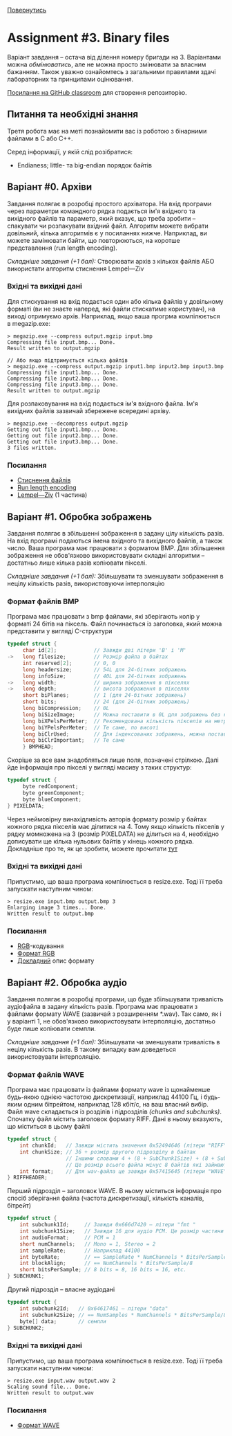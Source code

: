 [Повернутись](../index.md)
# [](#header-1)Assignment #3. Binary files

Варіант завдання – остача від ділення номеру бригади на 3. Варіантами можна _обмінюватись_,
але не можна просто змінювати за власним бажанням. Також уважно ознайомтесь з загальними правилами здачі лабораторних та принципами оцінювання.

[Посилання на GitHub classroom](https://classroom.github.com/group-assignment-invitations/2405d85885d8b7ff4656126124714c2a) для створення репозиторію.

## Питання та необхідні знання
Третя робота має на меті познайомити вас із роботою з бінарними файлами в С або С++.

Серед інформації, у якій слід розібратися:
* Endianess; little- та big-endian порядок байтів

## [](#header-2)Варіант #0. Архіви
Завдання полягає в розробці простого архіватора. На вхід програми через параметри командного рядка подається ім'я вхідного та вихідного файлів та параметр, який вказує, що треба зробити – спакувати чи розпакувати вхідний файл. Алгоритм можете вибрати довільний, кілька алгоритмів є у посиланнях нижче. Наприклад, ви можете замінювати байти, що повторюються, на коротше представлення (run length encoding).

*Складніше завдання (+1 бал):* Створювати архів з кількох файлів АБО використати алгоритм стиснення Lempel—Ziv

### Вхідні та вихідні дані
Для стискування на вхід подається один або кілька файлів у довільному форматі (ви не знаєте наперед, які файли стискатиме користувач), на виході отримуємо архів. Наприклад, якщо ваша прогрма компілюється в megazip.exe:
```
> megazip.exe --compress output.mgzip input.bmp
Compressing file input.bmp... Done.
Result written to output.mgzip

// Або якщо підтримується кілька файлів
> megazip.exe --compress output.mgzip input1.bmp input2.bmp input3.bmp
Compressing file input1.bmp... Done.
Compressing file input2.bmp... Done.
Compressing file input3.bmp... Done.
Result written to output.mgzip
```

Для розпаковування на вхід подається ім\'я вхідного файла. Ім\'я вихідних файлів зазвичай збережене всередині архіву.
```
> megazip.exe --decompress output.mgzip
Getting out file input1.bmp... Done.
Getting out file input2.bmp... Done.
Getting out file input3.bmp... Done.
3 files written.
```

### Посилання
* [Стиснення файлів](https://en.wikipedia.org/wiki/Lossless_compression)
* [Run length encoding](https://en.wikipedia.org/wiki/Run-length_encoding)
* [Lempel—Ziv](http://math.mit.edu/~goemans/18310S15/lempel-ziv-notes.pdf) (1 частина)

## [](#header-2)Варіант #1. Обробка зображень
Завдання полягає в збільшенні зображення в задану цілу кількість разів. На вхід програмі подаються імена вхідного та вихідного файлів, а також число. Ваша програма має працювати з форматом BMP. Для збільшення зображення не обов\'язково використовувати складні алгоритми – достатньо лише кілька разів копіювати пікселі.

*Складніше завдання (+1 бал):* Збільшувати та зменшувати зображення в нецілу кількість разів, використовуючи інтерполяцію

### Формат файлів BMP
Програма має працювати з bmp файлами, які зберігають колір у форматі 24 бітів на піксель. Файл починається із заголовка, який можна представити у вигляді C-структури
```C
typedef struct {
     char id[2];            // Завжди дві літери 'B' і 'M'
->   long filesize;         // Розмір файла в байтах
     int reserved[2];       // 0, 0
     long headersize;       // 54L для 24-бітних зображень
     long infoSize;         // 40L для 24-бітних зображень
->   long width;            // ширина зображення в пікселях
->   long depth;            // висота зображення в пікселях
     short biPlanes;        // 1 (для 24-бітних зображень)
     short bits;            // 24 (для 24-бітних зображень)
     long biCompression;    // 0L
     long biSizeImage;      // Можна поставити в 0L для зображень без компрессії (наш варіант)
     long biXPelsPerMeter;  // Рекомендована кількість пікселів на метр, можна 0L
     long biYPelsPerMeter;  // Те саме, по висоті
     long biClrUsed;        // Для індексованих зображень, можна поставити 0L
     long biClrImportant;   // Те саме
     } BMPHEAD;
```
Скоріше за все вам знадобляться лише поля, позначені стрілкою. Далі йде інформація про пікселі у вигляді масиву з таких структур:
```C
typedef struct {
     byte redComponent;
     byte greenComponent;
     byte blueComponent;
} PIXELDATA;
```
Через неймовірну винахідливість авторів формату розмір у байтах кожного рядка пікселів має ділитися на 4. Тому якщо кількість пікселів у рядку момножена на 3 (розмір PIXELDATA) не ділиться на 4, необхідно дописувати ще кілька нульових байтів у кінець кожного рядка. Докладніше про те, як це зробити, можете прочитати [тут](https://www.siggraph.org/education/materials/HyperVis/asp_data/compimag/bmpfile.htm)

### Вхідні та вихідні дані
Припустимо, що ваша програма компілюється в resize.exe. Тоді її треба запускати наступним чином:
```
> resize.exe input.bmp output.bmp 3
Enlarging image 3 times... Done.
Written result to output.bmp
```
### Посилання
* [RGB](https://en.wikipedia.org/wiki/RGB_color_model#Numeric_representations)-кодування
* [Формат RGB](https://en.wikipedia.org/wiki/BMP_file_format)
* [Докладний](http://www.digicamsoft.com/bmp/bmp.html) опис формату

## [](#header-2)Варіант #2. Обробка аудіо
Завдання полягає в розробці програми, що буде збільшувати тривалість аудіофайла в задану кількість разів. Програма має працювати з файлами формату WAVE (зазвичай з розширенням \*.wav). Так само, як і у варіанті 1, не обов\'язково використовувати інтерполяцію, достатньо буде лише копіювати семпли.

*Складніше завдання (+1 бал):* Збільшувати чи зменшувати тривалість в нецілу кількість разів. В такому випадку вам доведеться використовувати інтерполяцію.

### Формат файлів WAVE
Програма має працювати із файлами формату wave із щонайменше будь-якою однією частотою дискретизації, наприклад 44100 Гц, і будь-яким одним бітрейтом, наприклад 128 кбіт/с, на ваш власний вибір. Файл wave складається із розділів і підрозділів *(chunks and subchunks)*. Спочатку файл містить заголовок формату RIFF. Дані в ньому вказують, що міститься в цьому файлі
```C
typedef struct {
    int chunkId;   // Завжди містить значення 0x52494646 (літери "RIFF")
    int chunkSize; // 36 + розмір другого підрозділу в байтах
                   // Іншими словами 4 + (8 + SubChunk1Size) + (8 + SubChunk2Size)
                   // Це розмір всього файла мінус 8 байтів які займають поля chunkId та chunkSize
    int format;    // Для wav-файла це завжди 0x57415645 (літери "WAVE")
} RIFFHEADER;
```
Перший підрозділ – заголовок WAVE. В ньому міститься інформація про спосіб зберігання файла (частота дискретизації, кількість каналів, бітрейт)
```C
typedef struct {
    int subchunk1Id;     // Завжди 0x666d7420 – літери "fmt "
    int subchunk1Size;   // Завжди 16 для аудіо PCM. Це розмір частини підрозділу, що слідує після цього числа
    int audioFormat;     // PCM = 1
    short numChannels;   // Mono = 1, Stereo = 2
    int sampleRate;      // Наприклад 44100
    int byteRate;        // == SampleRate * NumChannels * BitsPerSample/8
    int blockAlign;      // == NumChannels * BitsPerSample/8
    short bitsPerSample; // 8 bits = 8, 16 bits = 16, etc.
} SUBCHUNK1;
```
Другий підрозділ – власне аудіодані
```C
typedef struct {
    int subchunk2Id;   // 0x64617461 – літери "data"
    int subchunk2Size; // == NumSamples * NumChannels * BitsPerSample/8, кількість байтів аудіоданих
    byte[] data;       // семпли
} SUBCHUNK2;
```

### Вхідні та вихідні дані
Припустимо, що ваша програма компілюється в resize.exe. Тоді її треба запускати наступним чином:
```
> resize.exe input.wav output.wav 2
Scaling sound file... Done.
Written result to output.wav
```

### Посилання
* [Формат WAVE](http://soundfile.sapp.org/doc/WaveFormat/)
